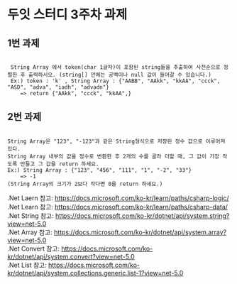 # 두잇 스터디 3주차 과제


## 1번 과제

```

 String Array 에서 token(char 1글자)이 포함된 string들을 추출하여 사전순으로 정렬한 후 출력하시오. (string[] 안에는 공백이나 null 값이 들어갈 수 있습니다.)
 Ex:) token : 'k' , String Array : {"AABB", "AAkk", "kkAA", "ccck", "ASD", "adva", "iadh", "advadn"}
    => return {"AAkk", "ccck", "kkAA",}

```


## 2번 과제


```

String Array은 "123", "-123"과 같은 String형식으로 저장된 정수 값으로 이루어져 있다.
String Array 내부의 값을 정수로 변환한 후 2개의 수를 골라 더할 때, 그 값이 가장 작도록 만들고 그 값을 return 하세요.
Ex:) String Array : {"123", "456", "111", "1", "-2", "33"}
    => -1
(String Array의 크기가 2보다 작다면 0을 return 하세요.)

```

.Net Laern 참고: https://docs.microsoft.com/ko-kr/learn/paths/csharp-logic/
<br/>
.Net Learn 참고: https://docs.microsoft.com/ko-kr/learn/paths/csharp-data/
<br/>
.Net String 참고: https://docs.microsoft.com/ko-kr/dotnet/api/system.string?view=net-5.0
<br/>
.Net Array 참고: https://docs.microsoft.com/ko-kr/dotnet/api/system.array?view=net-5.0
<br/>
.Net Convert 참고: https://docs.microsoft.com/ko-kr/dotnet/api/system.convert?view=net-5.0
<br/>
.Net List 참고: https://docs.microsoft.com/ko-kr/dotnet/api/system.collections.generic.list-1?view=net-5.0
